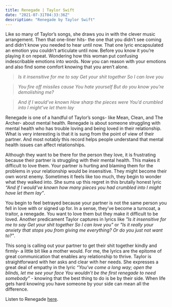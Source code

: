 ```yaml
---
title: Renegade | Taylor Swift
date: "2021-07-31T04:33:36Z"
description: "Renegade by Taylor Swift"
---
```


<style>

</style>

Like so many of Taylor’s songs, she draws you in with the clever music arrangement. Then that one-liner hits- the one that you didn’t see coming and didn’t know you needed to hear until now. That one lyric encapsulated an emotion you couldn’t articulate until now. Before you know it you’re playing it on repeat. Wondering how this woman put confusing indescribable emotions into words. Now you can reason with your emotions and also find some comfort knowing that you aren’t alone.

>*Is it insensitive for me to say*
>*Get your shit together*
>*So I can love you*

>*You fire off missiles cause*
>*You hate yourself*
>*But do you know you're demolishing me?*

>*And if I would’ve known*
>*How sharp the pieces were*
>*You’d crumbled into*
>*I might’ve let them lay*

Renegade is one of a handful of Taylor’s songs- like Mean, Clean, and The Archer- about mental health. Renegade is about someone struggling with mental health who has trouble loving and being loved in their relationship. What is very interesting is that it is sung from the point of view of their partner. And most notably this record helps people understand that mental health issues can affect relationships.

Although they want to be there for the person they love, it is frustrating because their partner is struggling with their mental health. This makes it difficult to love them. Your partner is hurting and blaming them for the problems in your relationship would be insensitive. They might become their own worst enemy. Sometimes it feels like too much, they begin to wonder what they walked into. She sums up this regret in this brutally honest lyric *“And if I would've known how many pieces you had crumbled into I might have let them lay”*.

You begin to feel betrayed because your partner is not the same person you fell in love with or signed up for. In a sense, they’ve become a turncoat, a traitor, a renegade. You want to love them but they make it difficult to be loved. Another predicament Taylor captures in lyrics like *"Is it insensitive for me to say Get your shit together So I can love you"* or *"Is it really your anxiety that stops you from giving me everything? Or do you just not want to?"*.

This song is calling out your partner to get their shit together kindly and firmly- a little bit like a mother would. For me, the lyrics are the epitome of great communication that enables any relationship to thrive. Taylor is straightforward with her asks and clear with her needs. She expresses a great deal of empathy in the lyric *“You've come a long way; open the blinds, let me see your face You wouldn’t be the first renegade to need somebody”* - knowing that the best thing to do is be by their side. When life gets hard knowing you have someone by your side can mean all the difference.

Listen to Renegade [here](https://youtu.be/h_wr-9X47ao).